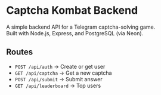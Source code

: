 
# Captcha Kombat Backend

A simple backend API for a Telegram captcha-solving game.  
Built with Node.js, Express, and PostgreSQL (via Neon).

## Routes

- `POST /api/auth` → Create or get user
- `GET /api/captcha` → Get a new captcha
- `POST /api/submit` → Submit answer
- `GET /api/leaderboard` → Top users
